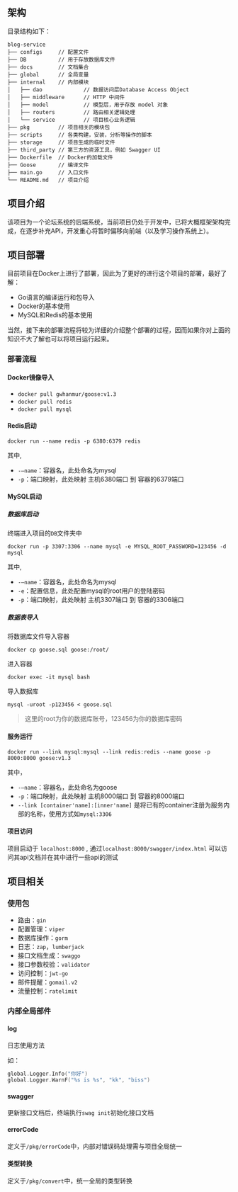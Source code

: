 ## 架构

目录结构如下：

```shell
blog-service
├── configs     // 配置文件
├── DB          // 用于存放数据库文件
├── docs        // 文档集合
├── global      // 全局变量
├── internal    // 内部模块
│   ├── dao             // 数据访问层Database Access Object
│   ├── middleware      // HTTP 中间件
│   ├── model           // 模型层，用于存放 model 对象
│   ├── routers         // 路由相关逻辑处理
│   └── service         // 项目核心业务逻辑
├── pkg			// 项目相关的模块包
├── scripts		// 各类构建，安装，分析等操作的脚本
├── storage		// 项目生成的临时文件
├── third_party	// 第三方的资源工具，例如 Swagger UI
├── Dockerfile  // Docker的加载文件
├── Goose       // 编译文件
├── main.go     // 入口文件
└── README.md   // 项目介绍
```
## 项目介绍
该项目为一个论坛系统的后端系统，当前项目仍处于开发中，已将大概框架架构完成，在逐步补充API，开发重心将暂时偏移向前端（以及学习操作系统上）。

## 项目部署
目前项目在Docker上进行了部署，因此为了更好的进行这个项目的部署，最好了解：
* Go语言的编译运行和包导入
* Docker的基本使用
* MySQL和Redis的基本使用

当然，接下来的部署流程将较为详细的介绍整个部署的过程，因而如果你对上面的知识不大了解也可以将项目运行起来。
### 部署流程
#### Docker镜像导入
* `docker pull gwhanmur/goose:v1.3`
* `docker pull redis`
* `docker pull mysql`

#### Redis启动
```shell
docker run --name redis -p 6380:6379 redis
```
其中,
* `-–name`：容器名，此处命名为mysql
* `-p`：端口映射，此处映射 主机6380端口 到 容器的6379端口

#### MySQL启动
##### 数据库启动
终端进入项目的`DB`文件夹中
```shell
docker run -p 3307:3306 --name mysql -e MYSQL_ROOT_PASSWORD=123456 -d mysql
```
其中,
* `-–name`：容器名，此处命名为mysql
* `-e`：配置信息，此处配置mysql的root用户的登陆密码
* `-p`：端口映射，此处映射 主机3307端口 到 容器的3306端口
##### 数据表导入
将数据库文件导入容器
```shell
docker cp goose.sql goose:/root/
```
进入容器
```shell
docker exec -it mysql bash
```
导入数据库
```shell
mysql -uroot -p123456 < goose.sql
```
> 这里的root为你的数据库账号，123456为你的数据库密码

#### 服务运行
```shell
docker run --link mysql:mysql --link redis:redis --name goose -p 8000:8000 goose:v1.3
```
其中，
* `-–name`：容器名，此处命名为goose
* `-p`：端口映射，此处映射 主机8000端口 到 容器的8000端口
* `--link [container'name]:[inner'name]` 是将已有的container注册为服务内部的名称，使用方式如`mysql:3306`

#### 项目访问
项目启动于 `localhost:8000` , 通过`localhost:8000/swagger/index.html` 可以访问其api文档并在其中进行一些api的测试

## 项目相关
### 使用包
* 路由：`gin`
* 配置管理：`viper`
* 数据库操作：`gorm`
* 日志：`zap`，`lumberjack`
* 接口文档生成：`swaggo`
* 接口参数校验：`validator`
* 访问控制：`jwt-go`
* 邮件提醒：`gomail.v2`
* 流量控制：`ratelimit`

### 内部全局部件

#### log

日志使用方法

如：

```go
global.Logger.Info("你好")
global.Logger.WarnF("%s is %s", "kk", "biss")
```

#### swagger

更新接口文档后，终端执行`swag init`初始化接口文档

#### errorCode

定义于`/pkg/errorCode`中，内部对错误码处理需与项目全局统一

#### 类型转换

定义于`/pkg/convert`中，统一全局的类型转换
